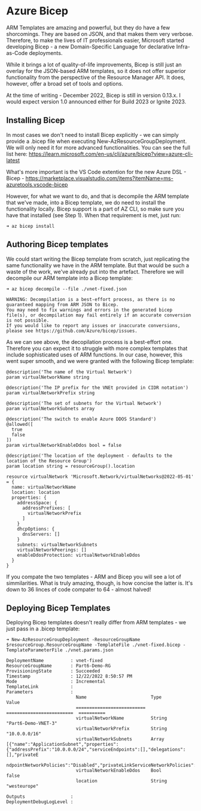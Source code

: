 # Azure Bicep

ARM Templates are amazing and powerful, but they do have a few shorcomings. They are based on JSON, and that makes them very verbose. Therefore, to make the lives of IT professionals easier, Microsoft started developing Bicep - a new Domain-Specific Language for declarative Infra-as-Code deployments. 

While it brings a lot of quality-of-life improvements, Bicep is still just an overlay for the JSON-based ARM templates, so it does not offer superior functionality from the perspective of the Resource Manager API. It does, however, offer a broad set of tools and options.

At the time of writing - December 2022, Bicep is still in version 0.13.x. I would expect version 1.0 announced either for Build 2023 or Ignite 2023.

## Installing Bicep

In most cases we don't need to install Bicep explicitly - we can simply provide a .bicep file when executing New-AzResourceGroupDeployment. We will only need it for more advanced functionalities. You can see the full list here: https://learn.microsoft.com/en-us/cli/azure/bicep?view=azure-cli-latest

What's more important is the VS Code extention for the new Azure DSL - Bicep - https://marketplace.visualstudio.com/items?itemName=ms-azuretools.vscode-bicep

However, for what we want to do, and that is decompile the ARM template that we've made, into a Bicep template, we do need to install the functionality locally. Bicep support is a part of AZ CLI, so make sure you have that installed (see Step 1). When that requirement is met, just run:
```
➜ az bicep install
```

## Authoring Bicep templates

We could start writing the Bicep template from scratch, just replicating the same functionality we have in the ARM template. But that would be such a waste of the work, we've already put into the artefact. Therefore we will decompile our ARM template into a Bicep template:
```
➜ az bicep decompile --file ./vnet-fixed.json

WARNING: Decompilation is a best-effort process, as there is no guaranteed mapping from ARM JSON to Bicep.
You may need to fix warnings and errors in the generated bicep file(s), or decompilation may fail entirely if an accurate conversion is not possible.
If you would like to report any issues or inaccurate conversions, please see https://github.com/Azure/bicep/issues.
```

As we can see above, the decopilation process is a best-effort one. Therefore you can expect it to struggle with more complex templates that include sophisticated uses of ARM functions. In our case, however, this went super smooth, and we were granted with the following Bicep template:

```
@description('The name of the Virtual Network')
param virtualNetworkName string

@description('The IP prefix for the VNEt provided in CIDR notation')
param virtualNetworkPrefix string

@description('The set of subnets for the Virtual Network')
param virtualNetworkSubnets array

@description('The switch to enable Azure DDOS Standard')
@allowed([
  true
  false
])
param virtualNetworkEnableDdos bool = false

@description('The location of the deployment - defaults to the location of the Resource Group')
param location string = resourceGroup().location

resource virtualNetwork 'Microsoft.Network/virtualNetworks@2022-05-01' = {
  name: virtualNetworkName
  location: location
  properties: {
    addressSpace: {
      addressPrefixes: [
        virtualNetworkPrefix
      ]
    }
    dhcpOptions: {
      dnsServers: []
    }
    subnets: virtualNetworkSubnets
    virtualNetworkPeerings: []
    enableDdosProtection: virtualNetworkEnableDdos
  }
}
```

If you compate the two templates - ARM and Bicep you will see a lot of simmilarities. What is truly amazing, though, is how concise the latter is. It's down to 36 linces of code compater to 64 - almost halved!

## Deploying Bicep Templates

Deploying Bicep templates doesn't really differ from ARM templates - we just pass in a .bicep template:

```
➜ New-AzResourceGroupDeployment -ResourceGroupName $resourceGroup.ResourceGroupName -TemplateFile ./vnet-fixed.bicep -TemplateParameterFile ./vnet.params.json

DeploymentName          : vnet-fixed
ResourceGroupName       : Part6-Demo-RG
ProvisioningState       : Succeeded
Timestamp               : 12/22/2022 8:50:57 PM
Mode                    : Incremental
TemplateLink            : 
Parameters              : 
                          Name                        Type                       Value     
                          ==========================  =========================  ==========
                          virtualNetworkName          String                     "Part6-Demo-VNET-3"
                          virtualNetworkPrefix        String                     "10.0.0.0/16"
                          virtualNetworkSubnets       Array                      [{"name":"ApplicationSubnet","properties":{"addressPrefix":"10.0.0.0/24","serviceEndpoints":[],"delegations":[],"privateE
                          ndpointNetworkPolicies":"Disabled","privateLinkServiceNetworkPolicies":"Enabled"}}]
                          virtualNetworkEnableDdos    Bool                       false     
                          location                    String                     "westeurope"
                          
Outputs                 : 
DeploymentDebugLogLevel : 
```
